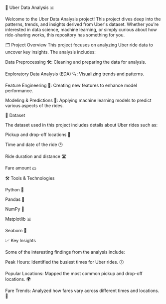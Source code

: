 🚖 Uber Data Analysis 📊

Welcome to the Uber Data Analysis project! This project dives deep into the patterns, trends, and insights derived from Uber's dataset. Whether you're interested in data science, machine learning, or simply curious about how ride-sharing works, this repository has something for you.

🗂 Project Overview
This project focuses on analyzing Uber ride data to uncover key insights. The analysis includes:

Data Preprocessing 🛠: Cleaning and preparing the data for analysis.

Exploratory Data Analysis (EDA) 🔍: Visualizing trends and patterns.

Feature Engineering 🧠: Creating new features to enhance model performance.

Modeling & Predictions 🤖: Applying machine learning models to predict various aspects of the rides.

📁 Dataset

The dataset used in this project includes details about Uber rides such as:


Pickup and drop-off locations 📍

Time and date of the ride 🕒

Ride duration and distance 🛣

Fare amount 💵

🛠 Tools & Technologies

Python 🐍

Pandas 🐼

NumPy 🔢

Matplotlib 📊

Seaborn 🌊

📈 Key Insights

Some of the interesting findings from the analysis include:

Peak Hours: Identified the busiest times for Uber rides. 🕔

Popular Locations: Mapped the most common pickup and drop-off locations. 🌍

Fare Trends: Analyzed how fares vary across different times and locations. 💸
